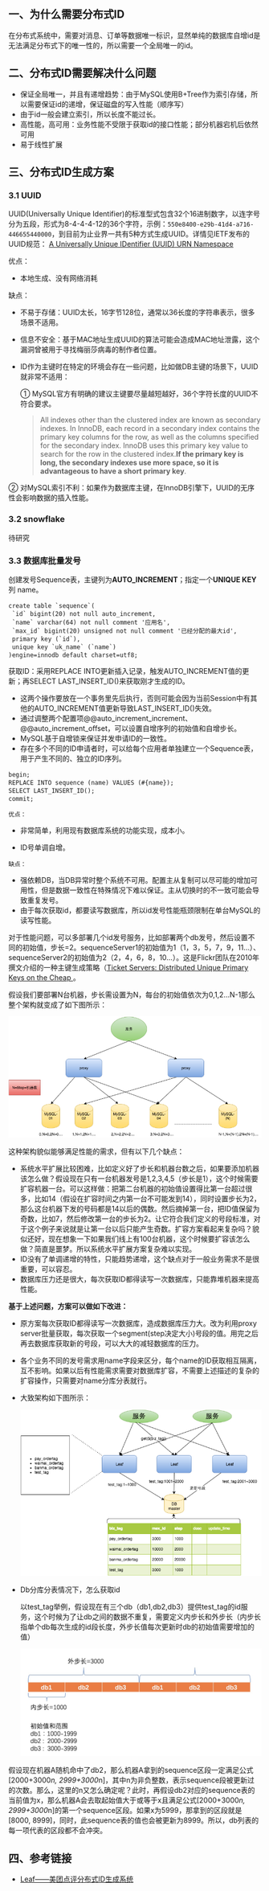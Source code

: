 ## 一、为什么需要分布式ID

在分布式系统中，需要对消息、订单等数据唯一标识，显然单纯的数据库自增id是无法满足分布式下的唯一性的，所以需要一个全局唯一的id。

## 二、分布式ID需要解决什么问题

- 保证全局唯一，并且有递增趋势：由于MySQL使用B+Tree作为索引存储，所以需要保证id的递增，保证磁盘的写入性能（顺序写）
- 由于id一般会建立索引，所以长度不能过长。
- 高性能，高可用：业务性能不受限于获取id的接口性能；部分机器宕机后依然可用
- 易于线性扩展

## 三、分布式ID生成方案

### 3.1 UUID

UUID(Universally Unique Identifier)的标准型式包含32个16进制数字，以连字号分为五段，形式为8-4-4-4-12的36个字符，示例：`550e8400-e29b-41d4-a716-446655440000`，到目前为止业界一共有5种方式生成UUID。详情见IETF发布的UUID规范： [A Universally Unique IDentifier (UUID) URN Namespace](http://www.ietf.org/rfc/rfc4122.txt)

优点：

- 本地生成、没有网络消耗

缺点：

- 不易于存储：UUID太长，16字节128位，通常以36长度的字符串表示，很多场景不适用。

- 信息不安全：基于MAC地址生成UUID的算法可能会造成MAC地址泄露，这个漏洞曾被用于寻找梅丽莎病毒的制作者位置。

- ID作为主键时在特定的环境会存在一些问题，比如做DB主键的场景下，UUID就非常不适用：

  ① MySQL官方有明确的建议主键要尽量越短越好，36个字符长度的UUID不符合要求。

  > All indexes other than the clustered index are known as secondary indexes. In InnoDB, each record in a secondary index contains the primary key columns for the row, as well as the columns specified for the secondary index. InnoDB uses this primary key value to search for the row in the clustered index.**If the primary key is long, the secondary indexes use more space, so it is advantageous to have a short primary key**.

② 对MySQL索引不利：如果作为数据库主键，在InnoDB引擎下，UUID的无序性会影响数据的插入性能。

### 3.2 snowflake

待研究

### 3.3 数据库批量发号

创建发号Sequence表，主键列为**AUTO_INCREMENT**；指定一个**UNIQUE KEY**列 name。

```mysql
create table `sequence`(
 `id` bigint(20) not null auto_increment,
 `name` varchar(64) not null comment '应用名',
 `max_id` bigint(20) unsigned not null comment '已经分配的最大id',
 primary key (`id`),
 unique key `uk_name` (`name`)
)engine=innodb default charset=utf8;
```

获取ID：采用REPLACE INTO更新插入记录，触发AUTO_INCREMENT值的更新；再SELECT LAST_INSERT_ID()来获取刚才生成的ID。

- 这两个操作要放在一个事务里先后执行，否则可能会因为当前Session中有其他的AUTO_INCREMENT值更新导致LAST_INSERT_ID()失效。
- 通过调整两个配置项@@auto_increment_increment、@@auto_increment_offset，可以设置自增序列的初始值和自增步长。
- MySQL基于自增锁来保证并发申请ID的一致性。
- 存在多个不同的ID申请者时，可以给每个应用者单独建立一个Sequence表，用于产生不同的、独立的ID序列。

```mysql
begin;
REPLACE INTO sequence (name) VALUES (#{name});
SELECT LAST_INSERT_ID();
commit;
```

`优点：`

- 非常简单，利用现有数据库系统的功能实现，成本小。

- ID号单调自增。

`缺点：`

- 强依赖DB，当DB异常时整个系统不可用。配置主从复制可以尽可能的增加可用性，但是数据一致性在特殊情况下难以保证。主从切换时的不一致可能会导致重复发号。
- 由于每次获取id，都要读写数据库，所以id发号性能瓶颈限制在单台MySQL的读写性能。

​         对于性能问题，可以多部署几个id发号服务，比如部署两个db发号，然后设置不同的初始值，步长=2。sequenceServer1的初始值为1（1，3，5，7，9，11…）、sequenceServer2的初始值为2（2，4，6，8，10…）。这是Flickr团队在2010年撰文介绍的一种主键生成策略（[Ticket Servers: Distributed Unique Primary Keys on the Cheap ](http://code.flickr.net/2010/02/08/ticket-servers-distributed-unique-primary-keys-on-the-cheap/)。

假设我们要部署N台机器，步长需设置为N，每台的初始值依次为0,1,2…N-1那么整个架构就变成了如下图所示：

![image](./img/6d2c9ec8.png)

这种架构貌似能够满足性能的需求，但有以下几个缺点：

- 系统水平扩展比较困难，比如定义好了步长和机器台数之后，如果要添加机器该怎么做？假设现在只有一台机器发号是1,2,3,4,5（步长是1），这个时候需要扩容机器一台。可以这样做：把第二台机器的初始值设置得比第一台超过很多，比如14（假设在扩容时间之内第一台不可能发到14），同时设置步长为2，那么这台机器下发的号码都是14以后的偶数。然后摘掉第一台，把ID值保留为奇数，比如7，然后修改第一台的步长为2。让它符合我们定义的号段标准，对于这个例子来说就是让第一台以后只能产生奇数。扩容方案看起来复杂吗？貌似还好，现在想象一下如果我们线上有100台机器，这个时候要扩容该怎么做？简直是噩梦。所以系统水平扩展方案复杂难以实现。
- ID没有了单调递增的特性，只能趋势递增，这个缺点对于一般业务需求不是很重要，可以容忍。
- 数据库压力还是很大，每次获取ID都得读写一次数据库，只能靠堆机器来提高性能。

**基于上述问题，方案可以做如下改进：**

- 原方案每次获取ID都得读写一次数据库，造成数据库压力大。改为利用proxy server批量获取，每次获取一个segment(step决定大小)号段的值。用完之后再去数据库获取新的号段，可以大大的减轻数据库的压力。 

- 各个业务不同的发号需求用name字段来区分，每个name的ID获取相互隔离，互不影响。如果以后有性能需求需要对数据库扩容，不需要上述描述的复杂的扩容操作，只需要对name分库分表就行。

- 大致架构如下图所示：

  ![image](./img/5e4ff128.png)

- Db分库分表情况下，怎么获取id

  以test_tag举例，假设现在有三个db（db1,db2,db3）提供test_tag的id服务，这个时候为了让db之间的数据不重复，需要定义内步长和外步长（内步长指单个db每次生成的id段长度，外步长值每次更新时db的初始值需要增加的值）

  ![image-20191011001738536](./img/image-20191011001738536.png)

​       假设现在机器A随机命中了db2，那么机器A拿到的sequence区段一定满足公式[2000+3000*n, 2999+3000*n]，其中n为非负整数，表示sequence段被更新过的次数。那么，这里的n又怎么确定呢？此时，再假设db2对应的sequence表的当前值为x，那么机器A会去取起始值大于或等于x且满足公式[2000+3000*n, 2999+3000*n]的第一个sequence区段。如果x为5999，那拿到的区段就是[8000, 8999]，同时，此sequence表的值也会被更新为8999。所以，db列表的每一项代表的区段都不会冲突。

## 四、参考链接

- [Leaf——美团点评分布式ID生成系统](https://tech.meituan.com/2017/04/21/mt-leaf.html)

